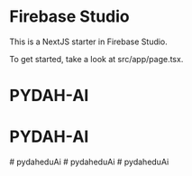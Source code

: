 # Firebase Studio

This is a NextJS starter in Firebase Studio.

To get started, take a look at src/app/page.tsx.
# PYDAH-AI
# PYDAH-AI
#   p y d a h e d u A i  
 #   p y d a h e d u A i  
 #   p y d a h e d u A i  
 